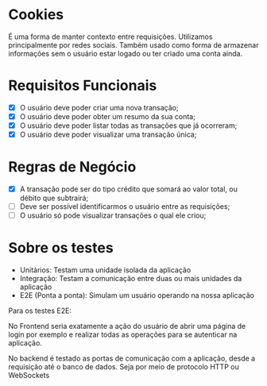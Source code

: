 # Cookies

É uma forma de manter contexto entre requisições. Utilizamos principalmente por redes sociais.
Também usado como forma de armazenar informações sem o usuário estar logado ou ter criado uma conta ainda.

# Requisitos Funcionais

- [x] O usuário deve poder criar uma nova transação;
- [x] O usuário deve poder obter um resumo da sua conta;
- [x] O usuário deve poder listar todas as transações que já ocorreram;
- [x] O usuário deve poder visualizar uma transação única;

# Regras de Negócio

- [x] A transação pode ser do tipo crédito que somará ao valor total, ou débito que subtrairá;
- [ ] Deve ser possível identificarmos o usuário entre as requisições;
- [ ] O usuário só pode visualizar transações o qual ele criou;

# Sobre os testes

- Unitários: Testam uma unidade isolada da aplicação
- Integração: Testam a comunicação entre duas ou mais unidades da aplicação
- E2E (Ponta a ponta): Simulam um usuário operando na nossa aplicação

Para os testes E2E:

No Frontend seria exatamente a ação do usuário de abrir uma página de login por exemplo e realizar
todas as operações para se autenticar na aplicação.

No backend é testado as portas de comunicação com a aplicação, desde a requisição até o banco de dados.
Seja por meio de protocolo HTTP ou WebSockets
